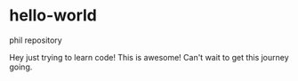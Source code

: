 # hello-world
phil repository 

Hey just trying to learn code! This is awesome!
Can't wait to get this journey going.
